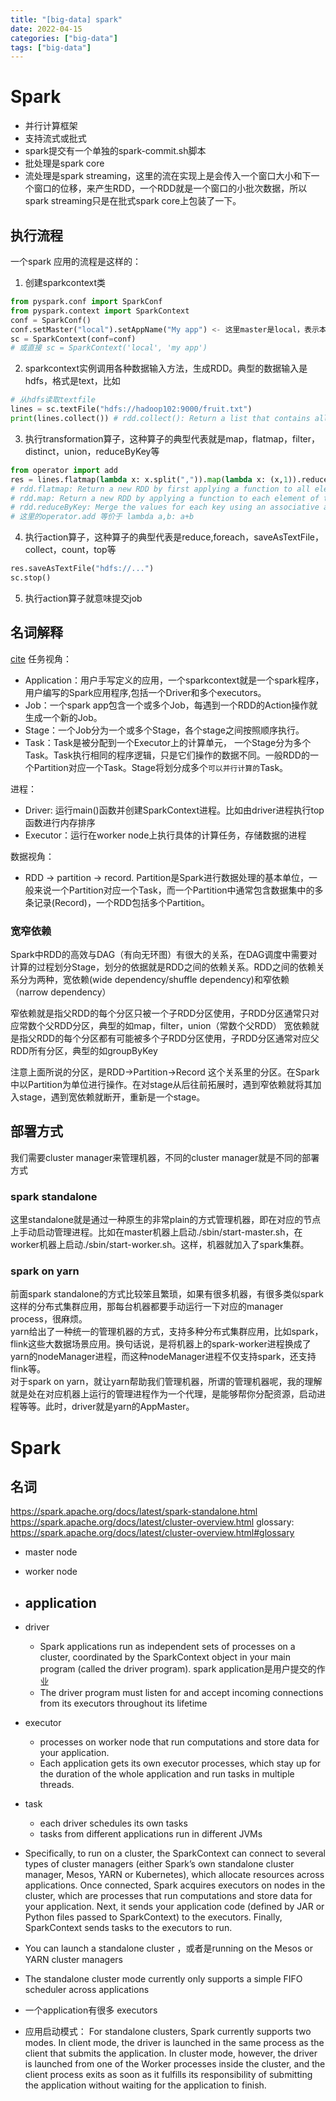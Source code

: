 ```yaml
---
title: "[big-data] spark"
date: 2022-04-15
categories: ["big-data"]
tags: ["big-data"]
---
```



# Spark
- 并行计算框架
- 支持流式或批式
- spark提交有一个单独的spark-commit.sh脚本
- 批处理是spark core
- 流处理是spark streaming，这里的流在实现上是会传入一个窗口大小和下一个窗口的位移，来产生RDD，一个RDD就是一个窗口的小批次数据，所以spark streaming只是在批式spark core上包装了一下。

## 执行流程
一个spark 应用的流程是这样的：  
1. 创建sparkcontext类
```python
from pyspark.conf import SparkConf
from pyspark.context import SparkContext
conf = SparkConf()
conf.setMaster("local").setAppName("My app") <- 这里master是local，表示本地模式，一般是local[N],表示N个线程。也可以是spark standalone或yarn
sc = SparkContext(conf=conf)
# 或直接 sc = SparkContext('local', 'my app')
```
2. sparkcontext实例调用各种数据输入方法，生成RDD。典型的数据输入是hdfs，格式是text，比如
```python
# 从hdfs读取textfile
lines = sc.textFile("hdfs://hadoop102:9000/fruit.txt")
print(lines.collect()) # rdd.collect(): Return a list that contains all of the elements in this RDD.
```
3. 执行transformation算子，这种算子的典型代表就是map，flatmap，filter，distinct，union，reduceByKey等
```python
from operator import add
res = lines.flatmap(lambda x: x.split(",")).map(lambda x: (x,1)).reduceByKey(add)
# rdd.flatmap: Return a new RDD by first applying a function to all elements of this RDD, and then flattening the results. 典型的例子就是将一行转成单词，最终从行的列表变成单词的列表。
# rdd.map: Return a new RDD by applying a function to each element of this RDD. 典型的例子就是将单词变成带计数，即apple => (apple, 1)
# rdd.reduceByKey: Merge the values for each key using an associative and commutative reduce function. 类似MR中的Combiner。这里reduceByKey需要传入的是针对相同key的reduce函数。所谓的key就是pair RDD中的第一个元素，即二元组x中的x[0]，换句话说，经过map后RDD自动变成了Pair RDD。而所谓的reduce函数的运行机制就是：将RDD的元素两两传入函数，返回一个新元素，并将新元素和下一个元素再一起两两传入函数，直到只剩下一个元素。 reduceByKey是Key范围内的reduce。计算机制和fold是一样的。
# 这里的operator.add 等价于 lambda a,b: a+b
```
4. 执行action算子，这种算子的典型代表是reduce,foreach，saveAsTextFile，collect，count，top等
```python
res.saveAsTextFile("hdfs://...")
sc.stop()
```
5. 执行action算子就意味提交job

## 名词解释
[cite](https://www.jianshu.com/p/3aa52ee3a802)
任务视角：
- Application：用户手写定义的应用，一个sparkcontext就是一个spark程序，用户编写的Spark应用程序,包括一个Driver和多个executors。
- Job：一个spark app包含一个或多个Job，每遇到一个RDD的Action操作就生成一个新的Job。
- Stage：一个Job分为一个或多个Stage，各个stage之间按照顺序执行。
- Task：Task是被分配到一个Executor上的计算单元， 一个Stage分为多个Task。Task执行相同的程序逻辑，只是它们操作的数据不同。一般RDD的一个Partition对应一个Task。Stage将划分成多个`可以并行计算的`Task。

进程：
- Driver: 运行main()函数并创建SparkContext进程。比如由driver进程执行top函数进行内存排序
- Executor：运行在worker node上执行具体的计算任务，存储数据的进程

数据视角：
- RDD -> partition -> record.   Partition是Spark进行数据处理的基本单位，一般来说一个Partition对应一个Task，而一个Partition中通常包含数据集中的多条记录(Record)，一个RDD包括多个Partition。

### 宽窄依赖
Spark中RDD的高效与DAG（有向无环图）有很大的关系，在DAG调度中需要对计算的过程划分Stage，划分的依据就是RDD之间的依赖关系。RDD之间的依赖关系分为两种，宽依赖(wide dependency/shuffle dependency)和窄依赖（narrow dependency）  

窄依赖就是指父RDD的每个分区只被一个子RDD分区使用，子RDD分区通常只对应常数个父RDD分区，典型的如map，filter，union（常数个父RDD） 
宽依赖就是指父RDD的每个分区都有可能被多个子RDD分区使用，子RDD分区通常对应父RDD所有分区，典型的如groupByKey   

注意上面所说的分区，是RDD->Partition->Record 这个关系里的分区。在Spark中以Partition为单位进行操作。在对stage从后往前拓展时，遇到窄依赖就将其加入stage，遇到宽依赖就断开，重新是一个stage。



## 部署方式
我们需要cluster manager来管理机器，不同的cluster manager就是不同的部署方式
### spark standalone
这里standalone就是通过一种原生的非常plain的方式管理机器，即在对应的节点上手动启动管理进程。比如在master机器上启动./sbin/start-master.sh，在worker机器上启动./sbin/start-worker.sh。这样，机器就加入了spark集群。

### spark on yarn
前面spark standalone的方式比较笨且繁琐，如果有很多机器，有很多类似spark这样的分布式集群应用，那每台机器都要手动运行一下对应的manager process，很麻烦。  
yarn给出了一种统一的管理机器的方式，支持多种分布式集群应用，比如spark，flink这些大数据场景应用。换句话说，是将机器上的spark-worker进程换成了yarn的nodeManager进程，而这种nodeManager进程不仅支持spark，还支持flink等。  
对于spark on yarn，就让yarn帮助我们管理机器，所谓的管理机器呢，我的理解就是处在对应机器上运行的管理进程作为一个代理，是能够帮你分配资源，启动进程等等。此时，driver就是yarn的AppMaster。







# Spark

## 名词
https://spark.apache.org/docs/latest/spark-standalone.html
https://spark.apache.org/docs/latest/cluster-overview.html
glossary: https://spark.apache.org/docs/latest/cluster-overview.html#glossary
- master node
- worker node

- application
  - 
- driver
  - Spark applications run as independent sets of processes on a cluster, coordinated by the SparkContext object in your main program (called the driver program). spark application是用户提交的作业
  - The driver program must listen for and accept incoming connections from its executors throughout its lifetime
- executor
  - processes on worker node that run computations and store data for your application.
  - Each application gets its own executor processes, which stay up for the duration of the whole application and run tasks in multiple threads. 
- task
  - each driver schedules its own tasks
  - tasks from different applications run in different JVMs
- Specifically, to run on a cluster, the SparkContext can connect to several types of cluster managers (either Spark’s own standalone cluster manager, Mesos, YARN or Kubernetes), which allocate resources across applications. Once connected, Spark acquires executors on nodes in the cluster, which are processes that run computations and store data for your application. Next, it sends your application code (defined by JAR or Python files passed to SparkContext) to the executors. Finally, SparkContext sends tasks to the executors to run.

- You can launch a standalone cluster ，或者是running on the Mesos or YARN cluster managers
- The standalone cluster mode currently only supports a simple FIFO scheduler across applications
- 一个application有很多 executors 
- 应用启动模式： For standalone clusters, Spark currently supports two modes. In client mode, the driver is launched in the same process as the client that submits the application. In cluster mode, however, the driver is launched from one of the Worker processes inside the cluster, and the client process exits as soon as it fulfills its responsibility of submitting the application without waiting for the application to finish.